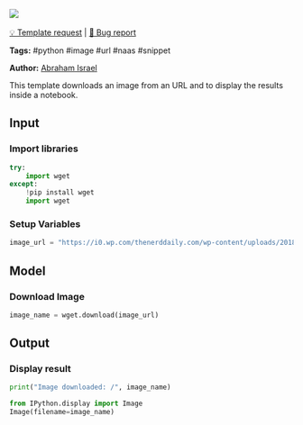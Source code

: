 <a href="https://app.naas.ai/user-redirect/naas/downloader?url=https://raw.githubusercontent.com/jupyter-naas/awesome-notebooks/master/Python/Python_Download_Image_from_URL.ipynb" target="_parent"><img src="https://naasai-public.s3.eu-west-3.amazonaws.com/open_in_naas.svg"/></a><br><br><a href="https://github.com/jupyter-naas/awesome-notebooks/issues/new?assignees=&labels=&template=template-request.md&title=Tool+-+Action+of+the+notebook+">💡 Template request</a> | <a href="https://github.com/jupyter-naas/awesome-notebooks/issues/new?assignees=&labels=bug&template=bug_report.md&title=Python+-+Download+Image+from+URL:+Error+short+description">🚨 Bug report</a>

**Tags:** #python #image #url #naas #snippet

**Author:** [Abraham Israel](https://www.linkedin.com/in/abraham-israel/)

This template downloads an image from an URL and to display the results inside a notebook.

## Input

### Import libraries


```python
try:
    import wget
except:
    !pip install wget
    import wget
```

### Setup Variables


```python
image_url = "https://i0.wp.com/thenerddaily.com/wp-content/uploads/2018/08/Reasons-To-Watch-Anime.jpg"
```

## Model

### Download Image


```python
image_name = wget.download(image_url)
```

## Output

### Display result


```python
print("Image downloaded: /", image_name)

from IPython.display import Image
Image(filename=image_name) 
```


```python

```
